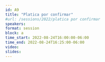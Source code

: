 ```yaml
---
id: A9
title: "Platica por confirmar"
#url: /sessions/2022/platica por confirmar
speakers:
format: session
block: a
time_start: 2022-08-24T16:00:00-06:00
time_end: 2022-08-24T16:25:00-06:00
video: 
slides:
---
```

